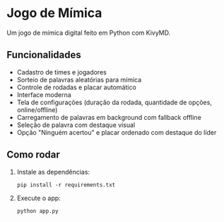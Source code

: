 # Jogo de Mímica

Um jogo de mímica digital feito em Python com KivyMD.

## Funcionalidades

- Cadastro de times e jogadores
- Sorteio de palavras aleatórias para mímica
- Controle de rodadas e placar automático
- Interface moderna
- Tela de configurações (duração da rodada, quantidade de opções, online/offline)
- Carregamento de palavras em background com fallback offline
- Seleção de palavra com destaque visual
- Opção "Ninguém acertou" e placar ordenado com destaque do líder

## Como rodar

1. Instale as dependências:
   ```
   pip install -r requirements.txt
   ```

2. Execute o app:
   ```
   python app.py
   ```


